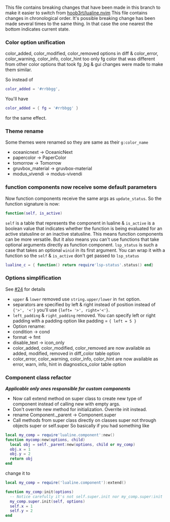 This file contains breaking changes that have been made in this branch to
make it easier to switch from [hoob3rt/lualine.nvim](https://github.com/hoob3rt/lualine.nvim)
This file contains changes in chronological order. It's possible breaking change
has been made several times to the same thing. In that case the one nearest the
bottom indicates current state.

### Color option unification
color_added, color_modified, color_removed options in diff & color_error,
color_warning, color_info, color_hint too only fg color that was different
from other color options that took fg ,bg & gui changes were made to make
them similar.

So instead of
```lua
color_added = '#rrbbgg',
```
You'll have
```lua
color_added = { fg = '#rrbbgg' }
```
for the same effect.

### Theme rename
Some themes were renamed so they are same as their `g:color_name`
- oceanicnext      -> OceanicNext
- papercolor       -> PaperColor
- tomorrow         -> Tomorrow
- gruvbox_material -> gruvbox-material
- modus_vivendi    -> modus-vivendi

### function components now receive some default parameters
Now function components receive the same args as `update_status`. So the function
signature is now:
```lua
function(self, is_active)
```
`self` is a table that represents the component in lualine & `is_active` is
a boolean value that indicates whether the function is being evaluated
for an active statusline or an inactive statusline. This means function components
can be more versatile. But it also means you can't use functions that take
optional arguments directly as function component. `lsp_status` is such
a case that takes an optional `winid` in its first argument.
You can wrap it with a function so the `self` & `is_active` don't
get passed to `lsp_status`
```lua
lualine_c = { function() return require'lsp-status'.status() end}
```

### Options simplification
See [#24](https://github.com/shadmansaleh/lualine.nvim/pull/24) for details
- `upper` & `lower` removed use `string.upper/lower` in `fmt` option.
- separators are specified by left & right instead of position
  instead of `{'>', '<'}` you'll use `{left= '>', right='<'}`.
- `left_padding` & `right_padding` removed. You can specify left or right
  padding with a padding option like padding = `{ left = 5 }`
- Option rename:
 - condition -> cond
 - format -> fmt
 - disable_text -> icon_only
- color_added, color_modified, color_removed are now available as added,
modified, removed in diff_color table option
- color_error, color_warning, color_info, color_hint are now available
as error, warn, info, hint in diagnostics_color table option

### Component class refactor
***Applicable only ones responsible for custom components***
- Now call extend method on super class to create new type of component instead of calling new with empty args.
- Don't overrite new method for initialization. Overrite init instead.
- rename Component._parent -> Component.super
- Call methods from super class directly on classes super not through
  objects super or self.super
So basically if you had something like
```lua
local my_comp = require'lualine.component':new()
function mycomp:new(options, child)
  local obj = self._parent:new(options, child or my_comp)
  obj.x = 1
  obj.y = 2
  return obj
end
```
change it to
```lua
local my_comp = require('lualine.component'):extend()

function my_comp:init(options)
  -- Notice carefully it's not self.super.init nor my_comp.super:init
  my_comp.super.init(self, options)
  self.x = 1
  self.y = 2
end
```

